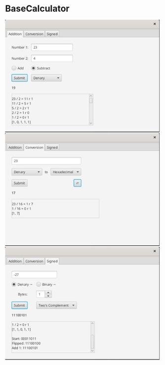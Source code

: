 # BaseCalculator

<img src="screenshots/calc-1.png" width=500>
<img src="screenshots/calc-2.png" width=500>
<img src="screenshots/calc-3.png" width=500>
